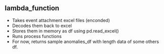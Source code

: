 ## lambda_function
- Takes event attachment excel files (enconded)
- Decodes them back to excel
- Stores them in memory as df using pd.read_excel()
- Runs process functions
- For now, returns sample anomalies_df with length data of some others df. 